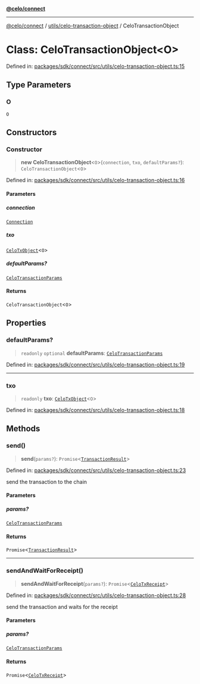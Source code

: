 [**@celo/connect**](../../../README.md)

***

[@celo/connect](../../../modules.md) / [utils/celo-transaction-object](../README.md) / CeloTransactionObject

# Class: CeloTransactionObject\<O\>

Defined in: [packages/sdk/connect/src/utils/celo-transaction-object.ts:15](https://github.com/celo-org/developer-tooling/blob/master/packages/sdk/connect/src/utils/celo-transaction-object.ts#L15)

## Type Parameters

### O

`O`

## Constructors

### Constructor

> **new CeloTransactionObject**\<`O`\>(`connection`, `txo`, `defaultParams?`): `CeloTransactionObject`\<`O`\>

Defined in: [packages/sdk/connect/src/utils/celo-transaction-object.ts:16](https://github.com/celo-org/developer-tooling/blob/master/packages/sdk/connect/src/utils/celo-transaction-object.ts#L16)

#### Parameters

##### connection

[`Connection`](../../../connection/classes/Connection.md)

##### txo

[`CeloTxObject`](../../../types/interfaces/CeloTxObject.md)\<`O`\>

##### defaultParams?

[`CeloTransactionParams`](../type-aliases/CeloTransactionParams.md)

#### Returns

`CeloTransactionObject`\<`O`\>

## Properties

### defaultParams?

> `readonly` `optional` **defaultParams**: [`CeloTransactionParams`](../type-aliases/CeloTransactionParams.md)

Defined in: [packages/sdk/connect/src/utils/celo-transaction-object.ts:19](https://github.com/celo-org/developer-tooling/blob/master/packages/sdk/connect/src/utils/celo-transaction-object.ts#L19)

***

### txo

> `readonly` **txo**: [`CeloTxObject`](../../../types/interfaces/CeloTxObject.md)\<`O`\>

Defined in: [packages/sdk/connect/src/utils/celo-transaction-object.ts:18](https://github.com/celo-org/developer-tooling/blob/master/packages/sdk/connect/src/utils/celo-transaction-object.ts#L18)

## Methods

### send()

> **send**(`params?`): `Promise`\<[`TransactionResult`](../../tx-result/classes/TransactionResult.md)\>

Defined in: [packages/sdk/connect/src/utils/celo-transaction-object.ts:23](https://github.com/celo-org/developer-tooling/blob/master/packages/sdk/connect/src/utils/celo-transaction-object.ts#L23)

send the transaction to the chain

#### Parameters

##### params?

[`CeloTransactionParams`](../type-aliases/CeloTransactionParams.md)

#### Returns

`Promise`\<[`TransactionResult`](../../tx-result/classes/TransactionResult.md)\>

***

### sendAndWaitForReceipt()

> **sendAndWaitForReceipt**(`params?`): `Promise`\<[`CeloTxReceipt`](../../../types/type-aliases/CeloTxReceipt.md)\>

Defined in: [packages/sdk/connect/src/utils/celo-transaction-object.ts:28](https://github.com/celo-org/developer-tooling/blob/master/packages/sdk/connect/src/utils/celo-transaction-object.ts#L28)

send the transaction and waits for the receipt

#### Parameters

##### params?

[`CeloTransactionParams`](../type-aliases/CeloTransactionParams.md)

#### Returns

`Promise`\<[`CeloTxReceipt`](../../../types/type-aliases/CeloTxReceipt.md)\>
